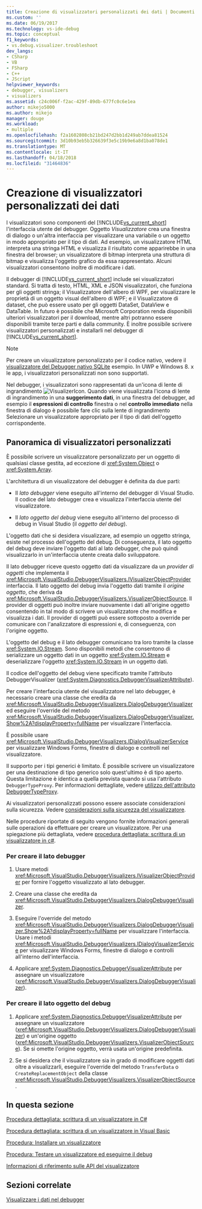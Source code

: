 ```yaml
---
title: Creazione di visualizzatori personalizzati dei dati | Documenti Microsoft
ms.custom: ''
ms.date: 06/19/2017
ms.technology: vs-ide-debug
ms.topic: conceptual
f1_keywords:
- vs.debug.visualizer.troubleshoot
dev_langs:
- CSharp
- VB
- FSharp
- C++
- JScript
helpviewer_keywords:
- debugger, visualizers
- visualizers
ms.assetid: c24c006f-f2ac-429f-89db-677fc0c6e1ea
author: mikejo5000
ms.author: mikejo
manager: douge
ms.workload:
- multiple
ms.openlocfilehash: f2a1602808cb21bd247d2bb1d249ab7ddea81524
ms.sourcegitcommit: 3d10b93eb5b326639f3e5c19b9e6a8d1ba078de1
ms.translationtype: MT
ms.contentlocale: it-IT
ms.lasthandoff: 04/18/2018
ms.locfileid: "31464836"
---
```

# <a name="create-custom-visualizers-of-data"></a>Creazione di visualizzatori personalizzati dei dati
 I visualizzatori sono componenti del [!INCLUDE[vs_current_short](../code-quality/includes/vs_current_short_md.md)] l'interfaccia utente del debugger. Oggetto *Visualizzatore* crea una finestra di dialogo o un'altra interfaccia per visualizzare una variabile o un oggetto in modo appropriato per il tipo di dati. Ad esempio, un visualizzatore HTML interpreta una stringa HTML e visualizza il risultato come apparirebbe in una finestra del browser; un visualizzatore di bitmap interpreta una struttura di bitmap e visualizza l'oggetto grafico da essa rappresentato. Alcuni visualizzatori consentono inoltre di modificare i dati.

 Il debugger di [!INCLUDE[vs_current_short](../code-quality/includes/vs_current_short_md.md)] include sei visualizzatori standard. Si tratta di testo, HTML, XML e JSON visualizzatori, che funziona per gli oggetti stringa; il Visualizzatore dell'albero di WPF, per visualizzare le proprietà di un oggetto visual dell'albero di WPF; e il Visualizzatore di dataset, che può essere usato per gli oggetti DataSet, DataView e DataTable. In futuro è possibile che Microsoft Corporation renda disponibili ulteriori visualizzatori per il download, mentre altri potranno essere disponibili tramite terze parti e dalla community. È inoltre possibile scrivere visualizzatori personalizzati e installarli nel debugger di [!INCLUDE[vs_current_short](../code-quality/includes/vs_current_short_md.md)].

 > [!NOTE]
 > Per creare un visualizzatore personalizzato per il codice nativo, vedere il [visualizzatore del Debugger nativo SQLite](https://github.com/Microsoft/VSSDK-Extensibility-Samples/tree/master/SqliteVisualizer) esempio. In UWP e Windows 8. x le app, i visualizzatori personalizzati non sono supportati.

 Nel debugger, i visualizzatori sono rappresentati da un'icona di lente di ingrandimento ![VisualizerIcon](../debugger/media/dbg-tips-visualizer-icon.png "icona Visualizzatore"). Quando viene visualizzata l'icona di lente di ingrandimento in una **suggerimento dati**, in una finestra del debugger, ad esempio il **espressioni di controllo** finestra o nel **controllo immediato** nella finestra di dialogo è possibile fare clic sulla lente di ingrandimento Selezionare un visualizzatore appropriato per il tipo di dati dell'oggetto corrispondente.

## <a name="overview-of-custom-visualizers"></a>Panoramica di visualizzatori personalizzati

È possibile scrivere un visualizzatore personalizzato per un oggetto di qualsiasi classe gestita, ad eccezione di <xref:System.Object> o <xref:System.Array>.  
  
 L'architettura di un visualizzatore del debugger è definita da due parti:  
  
-   Il *lato debugger* viene eseguito all'interno del debugger di Visual Studio. Il codice del lato debugger crea e visualizza l'interfaccia utente del visualizzatore.  
  
-   Il *lato oggetto del debug* viene eseguito all'interno del processo di debug in Visual Studio (il *oggetto del debug*).  
  
 L'oggetto dati che si desidera visualizzare, ad esempio un oggetto stringa, esiste nel processo dell'oggetto del debug. Di conseguenza, il lato oggetto del debug deve inviare l'oggetto dati al lato debugger, che può quindi visualizzarlo in un'interfaccia utente creata dallo sviluppatore.  
  
 Il lato debugger riceve questo oggetto dati da visualizzare da un *provider di oggetti* che implementa il <xref:Microsoft.VisualStudio.DebuggerVisualizers.IVisualizerObjectProvider> interfaccia. Il lato oggetto del debug invia l'oggetto dati tramite il *origine oggetto*, che deriva da <xref:Microsoft.VisualStudio.DebuggerVisualizers.VisualizerObjectSource>. Il provider di oggetti può inoltre inviare nuovamente i dati all'origine oggetto consentendo in tal modo di scrivere un visualizzatore che modifica e visualizza i dati. Il provider di oggetti può essere sottoposto a override per comunicare con l'analizzatore di espressioni e, di conseguenza, con l'origine oggetto.  
  
 L'oggetto del debug e il lato debugger comunicano tra loro tramite la classe <xref:System.IO.Stream>. Sono disponibili metodi che consentono di serializzare un oggetto dati in un oggetto <xref:System.IO.Stream> e deserializzare l'oggetto <xref:System.IO.Stream> in un oggetto dati.  
  
 Il codice dell'oggetto del debug viene specificato tramite l'attributo DebuggerVisualizer (<xref:System.Diagnostics.DebuggerVisualizerAttribute>).  
  
 Per creare l'interfaccia utente del visualizzatore nel lato debugger, è necessario creare una classe che eredita da <xref:Microsoft.VisualStudio.DebuggerVisualizers.DialogDebuggerVisualizer> ed eseguire l'override del metodo <xref:Microsoft.VisualStudio.DebuggerVisualizers.DialogDebuggerVisualizer.Show%2A?displayProperty=fullName> per visualizzare l'interfaccia.  
  
 È possibile usare <xref:Microsoft.VisualStudio.DebuggerVisualizers.IDialogVisualizerService> per visualizzare Windows Forms, finestre di dialogo e controlli nel visualizzatore.  
  
 Il supporto per i tipi generici è limitato. È possibile scrivere un visualizzatore per una destinazione di tipo generico solo quest'ultimo è di tipo aperto. Questa limitazione è identica a quella prevista quando si usa l'attributo `DebuggerTypeProxy`. Per informazioni dettagliate, vedere [utilizzo dell'attributo DebuggerTypeProxy](../debugger/using-debuggertypeproxy-attribute.md).  
  
 Ai visualizzatori personalizzati possono essere associate considerazioni sulla sicurezza. Vedere [considerazioni sulla sicurezza del visualizzatore](../debugger/visualizer-security-considerations.md).  
  
 Nelle procedure riportate di seguito vengono fornite informazioni generali sulle operazioni da effettuare per creare un visualizzatore. Per una spiegazione più dettagliata, vedere [procedura dettagliata: scrittura di un visualizzatore in c#](../debugger/walkthrough-writing-a-visualizer-in-csharp.md).  
  
### <a name="to-create-the-debugger-side"></a>Per creare il lato debugger  
  
1.  Usare metodi <xref:Microsoft.VisualStudio.DebuggerVisualizers.IVisualizerObjectProvider> per fornire l'oggetto visualizzato al lato debugger.  
  
2.  Creare una classe che eredita da <xref:Microsoft.VisualStudio.DebuggerVisualizers.DialogDebuggerVisualizer>.  
  
3.  Eseguire l'override del metodo <xref:Microsoft.VisualStudio.DebuggerVisualizers.DialogDebuggerVisualizer.Show%2A?displayProperty=fullName> per visualizzare l'interfaccia. Usare i metodi <xref:Microsoft.VisualStudio.DebuggerVisualizers.IDialogVisualizerService> per visualizzare Windows Forms, finestre di dialogo e controlli all'interno dell'interfaccia.  
  
4.  Applicare <xref:System.Diagnostics.DebuggerVisualizerAttribute> per assegnare un visualizzatore (<xref:Microsoft.VisualStudio.DebuggerVisualizers.DialogDebuggerVisualizer>).  
  
### <a name="to-create-the-debuggee-side"></a>Per creare il lato oggetto del debug  
  
1.  Applicare <xref:System.Diagnostics.DebuggerVisualizerAttribute> per assegnare un visualizzatore (<xref:Microsoft.VisualStudio.DebuggerVisualizers.DialogDebuggerVisualizer>) e un'origine oggetto (<xref:Microsoft.VisualStudio.DebuggerVisualizers.VisualizerObjectSource>). Se si omette l'origine oggetto, verrà usata un'origine predefinita.  
  
2.  Se si desidera che il visualizzatore sia in grado di modificare oggetti dati oltre a visualizzarli, eseguire l'override del metodo `TransferData` o `CreateReplacementObject` della classe <xref:Microsoft.VisualStudio.DebuggerVisualizers.VisualizerObjectSource>.   
  
## <a name="in-this-section"></a>In questa sezione
  
 [Procedura dettagliata: scrittura di un visualizzatore in C#](../debugger/walkthrough-writing-a-visualizer-in-csharp.md)  

 [Procedura dettagliata: scrittura di un visualizzatore in Visual Basic](../debugger/walkthrough-writing-a-visualizer-in-visual-basic.md)  
  
 [Procedura: Installare un visualizzatore](../debugger/how-to-install-a-visualizer.md)  
  
 [Procedura: Testare un visualizzatore ed eseguirne il debug](../debugger/how-to-test-and-debug-a-visualizer.md)  
  
 [Informazioni di riferimento sulle API del visualizzatore](../debugger/visualizer-api-reference.md)  
  
## <a name="related-sections"></a>Sezioni correlate  
 [Visualizzare i dati nel debugger](../debugger/viewing-data-in-the-debugger.md)